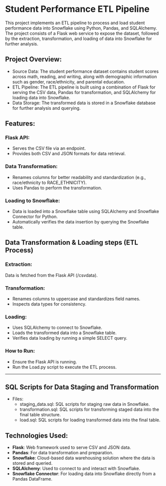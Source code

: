 # Student Performance ETL Pipeline
This project implements an ETL pipeline to process and load student performance data into Snowflake using Python, Pandas, and SQLAlchemy. The project consists of a Flask web service to expose the dataset, followed by the extraction, transformation, and loading of data into Snowflake for further analysis.

## Project Overview:
* Source Data: The student performance dataset contains student scores across math, reading, and writing, along with demographic information such as gender, race/ethnicity, and parental education.
* ETL Pipeline: The ETL pipeline is built using a combination of Flask for serving the CSV data, Pandas for transformation, and SQLAlchemy for loading data into Snowflake.
* Data Storage: The transformed data is stored in a Snowflake database for further analysis and querying.


## Features:
### Flask API:
* Serves the CSV file via an endpoint.
* Provides both CSV and JSON formats for data retrieval.

### Data Transformation:
* Renames columns for better readability and standardization (e.g., race/ethnicity to RACE_ETHNICITY).
* Uses Pandas to perform the transformation.

### Loading to Snowflake:
* Data is loaded into a Snowflake table using SQLAlchemy and Snowflake Connector for Python.
* Automatically verifies the data insertion by querying the Snowflake table.


## Data Transformation & Loading steps (ETL Process)
### Extraction: 
Data is fetched from the Flask API (/csvdata).
### Transformation:
- Renames columns to uppercase and standardizes field names.
- Inspects data types for consistency.
### Loading:
- Uses SQLAlchemy to connect to Snowflake.
- Loads the transformed data into a Snowflake table.
- Verifies data loading by running a simple SELECT query.
### How to Run:
- Ensure the Flask API is running.
- Run the Load.py script to execute the ETL process.
---
## SQL Scripts for Data Staging and Transformation
- Files:
  - staging_data.sql: SQL scripts for staging raw data in Snowflake.
  - transformation.sql: SQL scripts for transforming staged data into the final table structure.
  - load.sql: SQL scripts for loading transformed data into the final table.

## Technologies Used:
- **Flask**: Web framework used to serve CSV and JSON data.
- **Pandas**: For data transformation and preparation.
- **Snowflake**: Cloud-based data warehousing solution where the data is stored and queried.
- **SQLAlchemy**: Used to connect to and interact with Snowflake.
- **Snowflake Connector**: For loading data into Snowflake directly from a Pandas DataFrame.

